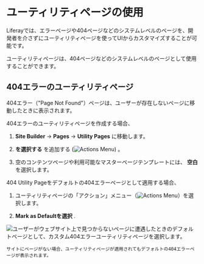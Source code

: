 # ユーティリティページの使用

Liferayでは、エラーページや404ページなどのシステムレベルのページを、開発者を介さずにユーティリティページを使ってUIからカスタマイズすることが可能です。

ユーティリティページは、404ページなどのシステムレベルのページとして使用することができます。

## 404エラーのユーティリティページ

404エラー（"Page Not Found"）ページは、ユーザーが存在しないページに移動したときに表示されます。 

<!-- TASK: LPS-155184 Document 404 Error pages can be added to custom site initializers -->

404エラーのユーティリティページを作成する場合、

1. **Site Builder** &rarr; **Pages** &rarr; **Utility Pages** に移動します。

1. **を選択する** を追加する (![Actions Menu](../../../images/icon-add.png)) 。

1. 空のコンテンツページや利用可能なマスターページテンプレートには、 **空白** を選択します。

404 Utility Pageをデフォルトの404エラーページとして適用する場合、

1. ユーティリティページの「アクション」メニュー（![Actions Menu](../../../images/icon-actions.png)）を選択します。

1. **Mark as Defaultを選択** .

![ユーザーがウェブサイト上で見つからないページに遭遇したときのデフォルトページとして、カスタム404エラーユーティリティページを選択します。](./using-utility-pages/images/02.png)

```{note}
サイトにページがない場合、ユーティリティページが適用されてもデフォルトの404エラーページが表示されます。
```
